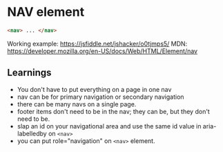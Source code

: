 # NAV element

```html
<nav> ... </nav>
```

Working example: https://jsfiddle.net/jshacker/o0tjmps5/
MDN: https://developer.mozilla.org/en-US/docs/Web/HTML/Element/nav

## Learnings

- You don't have to put everything on a page in one nav
- nav can be for primary navigation or secondary navigation
- there can be many navs on a single page.
- footer items don't need to be in the nav; they can be, but they don't need to be.
- slap an id on your navigational area and use the same id value in aria-labelledby on `<nav>`
- you can put role="navigation" on `<nav>` element.

